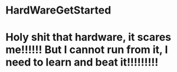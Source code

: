 # HardWareGetStarted

# Holy shit that hardware, it scares me!!!!!! But I cannot run from it, I need to learn and beat it!!!!!!!!!

